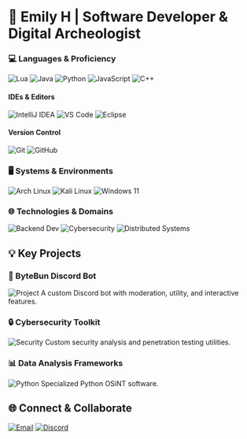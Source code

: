 # 🚀 Emily H | Software Developer & Digital Archeologist
### 💻 Languages & Proficiency
![Lua](https://img.shields.io/badge/Lua-Expert-2C2D72?logo=lua&logoColor=white)
![Java](https://img.shields.io/badge/Java-Advanced-ED8B00?logo=openjdk&logoColor=white)
![Python](https://img.shields.io/badge/Python-Advanced-3776AB?logo=python&logoColor=white)
![JavaScript](https://img.shields.io/badge/JavaScript-Intermediate-F7DF1E?logo=javascript&logoColor=black)
![C++](https://img.shields.io/badge/C++-Beginner-00599C?logo=cplusplus&logoColor=white)
#### IDEs & Editors
![IntelliJ IDEA](https://img.shields.io/badge/IntelliJ%20IDEA-2023.3-000000?logo=intellij-idea&logoColor=white)
![VS Code](https://img.shields.io/badge/VS%20Code-1.85-0078d7?logo=visual-studio-code&logoColor=white)
![Eclipse](https://img.shields.io/badge/Eclipse-2023.12-2C2255?logo=eclipse&logoColor=white)
#### Version Control
![Git](https://img.shields.io/badge/Git-2.43-F05032?logo=git&logoColor=white)
![GitHub](https://img.shields.io/badge/GitHub-Repositories-181717?logo=github&logoColor=white)
### 🖥️ Systems & Environments
![Arch Linux](https://img.shields.io/badge/Arch%20Linux-Hyprland-1793D1?logo=archlinux&logoColor=white)
![Kali Linux](https://img.shields.io/badge/Kali%20Linux-Pentesting-557C94?logo=kalilinux&logoColor=white)
![Windows 11](https://img.shields.io/badge/Windows-11-0078D6?logo=windows&logoColor=white)
### 🌐 Technologies & Domains
![Backend Dev](https://img.shields.io/badge/Backend-Development-4CAF50?logo=serverless&logoColor=white)
![Cybersecurity](https://img.shields.io/badge/Cybersecurity-Research-FF4500?logo=checkmarx&logoColor=white)
![Distributed Systems](https://img.shields.io/badge/Distributed-Systems-2196F3?logo=apache&logoColor=white)
## 💡 Key Projects
### 🤖 ByteBun Discord Bot
![Project](https://img.shields.io/badge/Discord-Bot-5865F2?logo=discord&logoColor=white) A custom Discord bot with moderation, utility, and interactive features.
### 🔒 Cybersecurity Toolkit
![Security](https://img.shields.io/badge/Cybersecurity-Toolkit-FF4500?logo=checkmarx&logoColor=white) Custom security analysis and penetration testing utilities.
### 📊 Data Analysis Frameworks
![Python](https://img.shields.io/badge/Python-OSiNT-3776AB?logo=python&logoColor=white) Specialized Python OSiNT software.
## 🌐 Connect & Collaborate
[![Email](https://img.shields.io/badge/Email-Contact%20Me-D14836?logo=gmail&logoColor=white)](mailto:emilyholmstroms@gmail.com)
[![Discord](https://img.shields.io/badge/Discord-Connect-5865F2?logo=discord&logoColor=white)](https://discord.com/users/126353854429265922)
